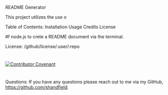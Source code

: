 
 README Generator

This project utilizes the use o

Table of Contents:
Installation
Usage
Credits
License

#f node.js to crete a README document via the terminal.

License:
/github/license/:user/:repo

# 
[![Contributor Covenant](https://img.shields.io/badge/Contributor%20Covenant-v2.0%20adopted-ff69b4.svg)](code_of_conduct.md)

#



Questions:
If you have any questions please reach out to me via my GitHub, https://github.com/shandfield.
   
